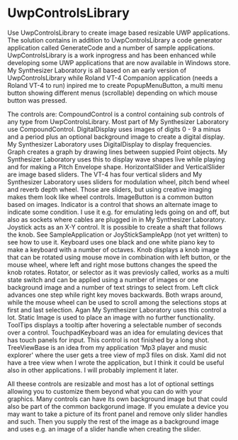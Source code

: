 # UwpControlsLibrary
Use UwpControlsLibrary to create image based resizable UWP applications.
The solution contains in addition to UwpControlsLibrary a code generator application called GenerateCode and a number of sample applications.
UwpControlsLibrary is a work inprogress and has been enhanced while developing some UWP applications that are now available in Windows store.
My Synthesizer Laboratory is all based on an early version of UwpControlsLibrary while Roland VT-4 Companion application (needs a Roland VT-4 to run)
inpired me to create PopupMenuButton, a multi menu button showing different menus (scrollable) depending on which mouse button was pressed.

The controls are:
CompoundControl is a control containing sub controls of any type from UwpControlsLibrary. Most part of My Synthesizer Laboratory use CompoundControl.
DigitalDisplay uses images of digits 0 - 9 a minus and a period plus an optional background image to create a digital display. My Synthesizer Laboratory
  uses DigitalDisplay to display frequencies.
Graph creates a graph by drawing lines between suppied Point objects. My Synthesizer Laboratory uses this to display wave shapes live while playing and 
  for making a Pitch Envelope shape.
HorizontalSlider and VerticalSlider are image based sliders. The VT-4 has four vertical sliders and My Synthesizer Laboratory uses sliders for modulation
  wheel, pitch bend wheel and reverb depth wheel. Those are sliders, but using creative imaging makes them look like wheel controls.
ImageButton is a common button based on images.
Indicator is a control that shows an alternate image to indicate some condition. I use it e.g. for emulating leds going on and off, but also as sockets
  where cables are plugged in in My Synthesizer Laboratory.
Joystick acts as an X-Y control. It is possible to create a shaft that follows the knob. See SampleApplication or JoyStickSampleApp (not yet written)
  to see how to use it.
Keyboard uses one black and one white piano key to make a keyboard with a number of octaves.
Knob displays a knob image that can be rotated using mouse move in combination with left button, or the mouse wheel, where left and right mose buttons
  changes the speed the knob rotates.
Rotator, or selector as it was previosly called, works as a multi state switch and can be applied using a number of images or one background image and
  a number of text strings to select from. Left click advances one step while right key moves backwards. Both wraps around, while the mouse wheel can
  be used to scroll among the selections stops at first and last selection. Agan My Synthesizer Laboratory uses this control a lot.
Static Image is used to place an image with no further functionality.
ToolTips displays a tooltip after hovering a selectable number of seconds over a control.
TouchpadKeyboard was an idea for emulating devices that has touch panels for input. This control is not finished by a long shot.
TreeViewBase is an idea from my application 'Mp3 player and music explorer' where the user gets a tree view of mp3 files on disk. Xaml did not have
  a tree view when I wrote the application, but I think it could be useful also in other applications. I will probably implement it later.

All theese controls are resizable and most has a lot of optional settings allowing you to customize them beyond what you can do with your graphics.
Many controls can have its own background image but that could also be part of the common backgorund image. If you emulate a device you may want to 
take a picture of its front panel and remove only slider handles and such. Then you supply the rest of the image as a background image and uses e.g.
an image of a slider handle when creating the slider. 
